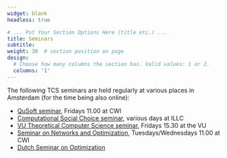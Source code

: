 ```yaml
---
widget: blank
headless: true

# ... Put Your Section Options Here (title etc.) ...
title: Seminars
subtitle:
weight: 30  # section position on page
design:
  # Choose how many columns the section has. Valid values: 1 or 2.
  columns: '1'
---
```


The following TCS seminars are held regularly at various places in Amsterdam (for the time being also online):
- [QuSoft seminar](https://www.qusoft.org/events2-directory-2/), Fridays 11.00 at CWI
- [Computational Social Choice seminar](https://staff.fnwi.uva.nl/u.endriss/seminar/), various days at ILLC
- [VU Theoretical Computer Science seminar](https://www.cs.vu.nl/~tcs/seminar/), Fridays 15.30 at the VU
- [Seminar on Networks and Optimization](https://www.cwi.nl/research/groups/networks-and-optimization/aco-seminar), Tuesdays/Wednesdays 11.00 at CWI
- [Dutch Seminar on Optimization](https://portals.project.cwi.nl/dutch-optimization-seminar/dutch-optimization-seminar)
